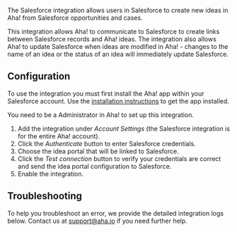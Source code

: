 The Salesforce integration allows users in Salesforce to create new ideas in Aha! from Salesforce opportunities and cases.

This integration allows Aha! to communicate to Salesforce to create links between Salesforce records and Aha! ideas. The integration also allows Aha! to update Salesforce when ideas are modified in Aha! - changes to the name of an idea or the status of an idea will immediately update Salesforce.

## Configuration

To use the integration you must first install the Aha! app within your Salesforce account. Use the [installation instructions](https://www.aha.io/support/roadmaps/integrations/salesforce/salesforce-integration) to get the app installed.

You need to be a Administrator in Aha! to set up this integration.

1. Add the integration under _Account Settings_ (the Salesforce integration is for the entire Aha! account).
2. Click the _Authenticate_ button to enter Salesforce credentials.
3. Choose the idea portal that will be linked to Salesforce.
4. Click the _Test connection_ button to verify your credentials are correct and send the idea portal configuration to Salesforce.
5. Enable the integration.

## Troubleshooting

To help you troubleshoot an error, we provide the detailed integration logs below. Contact us at support@aha.io if you need further help.
